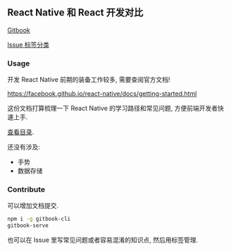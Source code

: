 
React Native 和 React 开发对比
----

[Gitbook](https://jiyinyiyong.gitbooks.io/react-native-reference/content/)

[Issue 标签分类](https://github.com/ElemeFE/react-native-reference/labels)

### Usage

开发 React Native 前期的装备工作较多, 需要查阅官方文档!

https://facebook.github.io/react-native/docs/getting-started.html

这份文档打算梳理一下 React Native 的学习路径和常见问题, 方便前端开发者快速上手.

[查看目录](SUMMARY.md).

还没有涉及:

* 手势
* 数据存储

### Contribute

可以增加文档提交.

```bash
npm i -g gitbook-cli
gitbook-serve
```

也可以在 Issue 里写常见问题或者容易混淆的知识点, 然后用标签管理.
